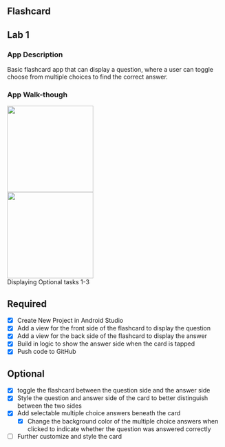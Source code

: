 ## Flashcard

## Lab 1

### App Description
Basic flashcard app that can display a question, where a user can toggle choose from multiple choices to find the correct answer.


### App Walk-though
<img src="https://github.com/michellebau/Flashcard/raw/master/Lab1%20-%20Optionals%201%20%26%202.gif" width=200><br>
<img src="https://github.com/michellebau/Flashcard/raw/master/Lab1%20-%20Optional%203.gif" width=200><br>
Displaying Optional tasks 1-3

## Required
- [x] Create New Project in Android Studio
- [x] Add a view for the front side of the flashcard to display the question
- [x] Add a view for the back side of the flashcard to display the answer
- [x] Build in logic to show the answer side when the card is tapped
- [x] Push code to GitHub
## Optional
- [x] toggle the flashcard between the question side and the answer side
- [x] Style the question and answer side of the card to better distinguish between the two sides
- [x] Add selectable multiple choice answers beneath the card
   - [x] Change the background color of the multiple choice answers when clicked to indicate whether the question was answered correctly
- [ ] Further customize and style the card
